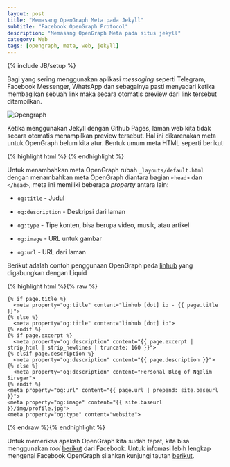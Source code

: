 ```yaml
---
layout: post
title: "Memasang OpenGraph Meta pada Jekyll"
subtitle: "Facebook OpenGraph Protocol"
description: "Memasang OpenGraph Meta pada situs jekyll"
category: Web
tags: [opengraph, meta, web, jekyll]
---
```

{% include JB/setup %}

Bagi yang sering menggunakan aplikasi _messaging_ seperti Telegram, Facebook Messenger, WhatsApp dan sebagainya pasti menyadari ketika membagikan sebuah link maka secara otomatis preview dari link tersebut ditampilkan.

<!--more-->
<img src="{{ site.baseurl }}/img/opengraph.png" class="img-responsive" alt="Opengraph">

Ketika menggunakan Jekyll dengan Github Pages, laman web kita tidak secara otomatis menampilkan preview tersebut. Hal ini dikarenakan meta untuk OpenGraph belum kita atur. Bentuk umum meta HTML seperti berikut

{% highlight html %}
    <meta name="" content="" />
    <meta http-equiv="Content-Type" content="text/html; charset=UTF-8" />
    <meta name="description" content="deskripsi" />
{% endhighlight %}

Untuk menambahkan meta OpenGraph rubah `_layouts/default.html` dengan menambahkan meta OpenGraph diantara bagian `<head>` dan `</head>`, meta ini memiliki beberapa _property_ antara lain:

- `og:title` - Judul

- `og:description` - Deskripsi dari laman

- `og:type` - Tipe konten, bisa berupa video, musik, atau artikel

- `og:image` - URL untuk gambar

- `og:url` - URL dari laman

Berikut adalah contoh penggunaan OpenGraph pada [linhub](https://linhub.io/) yang digabungkan dengan Liquid

{% highlight html %}{% raw %}

    {% if page.title %}
      <meta property="og:title" content="linhub [dot] io - {{ page.title }}">
    {% else %}
      <meta property="og:title" content="linhub [dot] io">
    {% endif %}
    {% if page.excerpt %}
      <meta property="og:description" content="{{ page.excerpt | strip_html | strip_newlines | truncate: 160 }}">
    {% elsif page.description %}
      <meta property="og:description" content="{{ page.description }}">
    {% else %}
      <meta property="og:description" content="Personal Blog of Ngalim Siregar">
    {% endif %}
    <meta property="og:url" content="{{ page.url | prepend: site.baseurl }}">
    <meta property="og:image" content="{{ site.baseurl }}/img/profile.jpg">
    <meta property="og:type" content="website">

{% endraw %}{% endhighlight %}

Untuk memeriksa apakah OpenGraph kita sudah tepat, kita bisa menggunakan _tool_ [berikut](https://developers.facebook.com/tools/debug/og/object/) dari Facebook. Untuk infomasi lebih lengkap mengenai Facebook OpenGraph silahkan kunjungi tautan [berikut](https://developers.facebook.com/docs/opengraph/getting-started/).